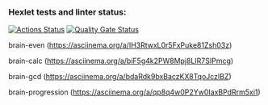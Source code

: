 ### Hexlet tests and linter status:

[![Actions Status](https://github.com/Agatilo/frontend-project-44/actions/workflows/hexlet-check.yml/badge.svg)](https://github.com/Agatilo/frontend-project-44/actions)
[![Quality Gate Status](https://sonarcloud.io/api/project_badges/measure?project=Agatilo_frontend-project-44&metric=alert_status)](https://sonarcloud.io/summary/new_code?id=Agatilo_frontend-project-44)

brain-even (https://asciinema.org/a/IH3RtwxL0r5FxPuke81Zsh03z)

brain-calc (https://asciinema.org/a/biF5g4k2PW8Mpj8LIR7SIPmcg)

brain-gcd (https://asciinema.org/a/bdaRdk9bxBaczKX8TqoJczIBZ)

brain-progression (https://asciinema.org/a/qp8q4w0P2Yw0IaxBPdRrm5xi1)